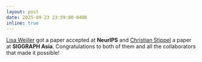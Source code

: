 ```yaml
---
layout: post
date: 2025-09-23 23:59:00-0400
inline: true
---
```


[Lisa Weijler](https://cvl.tuwien.ac.at/staff/lisa-magdalena-weijler/) got a paper accepted at **NeurIPS** and [Christian Stippel](https://scholar.google.at/citations?user=Vf9eONQAAAAJ&hl=en) a paper at **SIGGRAPH Asia**. Congratulations to both of them and all the collaborators that made it possible!
